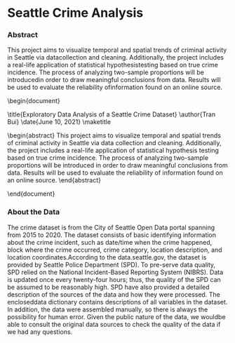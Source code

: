 # Seattle Crime Analysis

### Abstract
This project aims to visualize temporal and spatial trends of criminal activity in Seattle via datacollection and cleaning. Additionally, the project includes a real-life application of statistical hypothesistesting based on true crime incidence. The process of analyzing two-sample proportions will be introducedin order to draw meaningful conclusions from data. Results will be used to evaluate the reliability ofinformation found on an online source.


\begin{document}

\title{Exploratory Data Analysis of a Seattle Crime Dataset}
\author{Tran Bui}
\date{June 10, 2021}
\maketitle

\begin{abstract}
    This project aims to visualize temporal and spatial trends of criminal activity in Seattle via data collection and cleaning.  Additionally, the project includes a real-life application of statistical hypothesis testing based on true crime incidence. The process of analyzing two-sample proportions will be introduced in order to draw meaningful conclusions from data. Results will be used to evaluate the reliability of information found on an online source. 
\end{abstract}

\end{document}

### About the Data
The  crime  dataset  is  from  the  City  of  Seattle  Open  Data  portal  spanning  from  2015  to  2020.   The dataset consists of basic identifying information about the crime incident, such as date/time when the crime happened, block where the crime occurred, crime category, location description, and location coordinates.According to the data.seattle.gov, the dataset is provided by Seattle Police Department (SPD). To pre-serve data quality, SPD relied on the National Incident-Based Reporting System (NIBRS). Data is updated once every twenty-four hours; thus, the quality of the SPD can be assumed to be reasonably high. SPD have also provided a detailed description of the sources of the data and how they were processed. The encloseddata dictionary contains descriptions of all variables in the dataset. In addition, the data were assembled manually, so there is always the possibility for human error. Given the public nature of the data, we wouldbe able to consult the original data sources to check the quality of the data if we had any questions. 

